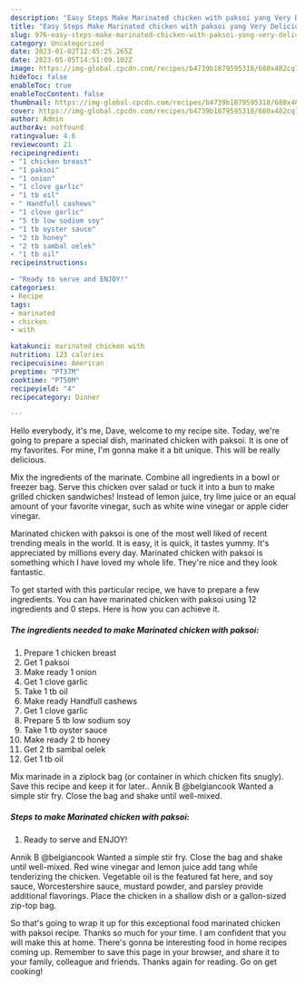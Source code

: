```yaml
---
description: "Easy Steps Make Marinated chicken with paksoi yang Very Delicious"
title: "Easy Steps Make Marinated chicken with paksoi yang Very Delicious"
slug: 976-easy-steps-make-marinated-chicken-with-paksoi-yang-very-delicious
category: Uncategorized
date: 2023-01-02T12:45:25.265Z
date: 2023-05-05T14:51:09.102Z
image: https://img-global.cpcdn.com/recipes/b4739b1879595318/680x482cq70/marinated-chicken-with-paksoi-recipe-main-photo.jpg
hideToc: false
enableToc: true
enableTocContent: false
thumbnail: https://img-global.cpcdn.com/recipes/b4739b1879595318/680x482cq70/marinated-chicken-with-paksoi-recipe-main-photo.jpg
cover: https://img-global.cpcdn.com/recipes/b4739b1879595318/680x482cq70/marinated-chicken-with-paksoi-recipe-main-photo.jpg
author: Admin
authorAv: notfound
ratingvalue: 4.6
reviewcount: 21
recipeingredient:
- "1 chicken breast"
- "1 paksoi"
- "1 onion"
- "1 clove garlic"
- "1 tb oil"
- " Handfull cashews"
- "1 clove garlic"
- "5 tb low sodium soy"
- "1 tb oyster sauce"
- "2 tb honey"
- "2 tb sambal oelek"
- "1 tb oil"
recipeinstructions:

- "Ready to serve and ENJOY!"
categories:
- Recipe
tags:
- marinated
- chicken
- with

katakunci: marinated chicken with 
nutrition: 123 calories
recipecuisine: American
preptime: "PT37M"
cooktime: "PT50M"
recipeyield: "4"
recipecategory: Dinner

---
```



Hello everybody, it's me, Dave, welcome to my recipe site. Today, we're going to prepare a special dish, marinated chicken with paksoi. It is one of my favorites. For mine, I'm gonna make it a bit unique. This will be really delicious.

Mix the ingredients of the marinate. Combine all ingredients in a bowl or freezer bag. Serve this chicken over salad or tuck it into a bun to make grilled chicken sandwiches! Instead of lemon juice, try lime juice or an equal amount of your favorite vinegar, such as white wine vinegar or apple cider vinegar.

Marinated chicken with paksoi is one of the most well liked of recent trending meals in the world. It is easy, it is quick, it tastes yummy. It's appreciated by millions every day. Marinated chicken with paksoi is something which I have loved my whole life. They're nice and they look fantastic.


To get started with this particular recipe, we have to prepare a few ingredients. You can have marinated chicken with paksoi using 12 ingredients and 0 steps. Here is how you can achieve it.

<!--inarticleads1-->

##### The ingredients needed to make Marinated chicken with paksoi:

1. Prepare 1 chicken breast
1. Get 1 paksoi
1. Make ready 1 onion
1. Get 1 clove garlic
1. Take 1 tb oil
1. Make ready  Handfull cashews
1. Get 1 clove garlic
1. Prepare 5 tb low sodium soy
1. Take 1 tb oyster sauce
1. Make ready 2 tb honey
1. Get 2 tb sambal oelek
1. Get 1 tb oil


Mix marinade in a ziplock bag (or container in which chicken fits snugly). Save this recipe and keep it for later.. Annik B @belgiancook Wanted a simple stir fry. Close the bag and shake until well-mixed. 

<!--inarticleads2-->

##### Steps to make Marinated chicken with paksoi:


1. Ready to serve and ENJOY!

Annik B @belgiancook Wanted a simple stir fry. Close the bag and shake until well-mixed. Red wine vinegar and lemon juice add tang while tenderizing the chicken. Vegetable oil is the featured fat here, and soy sauce, Worcestershire sauce, mustard powder, and parsley provide additional flavorings. Place the chicken in a shallow dish or a gallon-sized zip-top bag. 

So that's going to wrap it up for this exceptional food marinated chicken with paksoi recipe. Thanks so much for your time. I am confident that you will make this at home. There's gonna be interesting food in home recipes coming up. Remember to save this page in your browser, and share it to your family, colleague and friends. Thanks again for reading. Go on get cooking!
